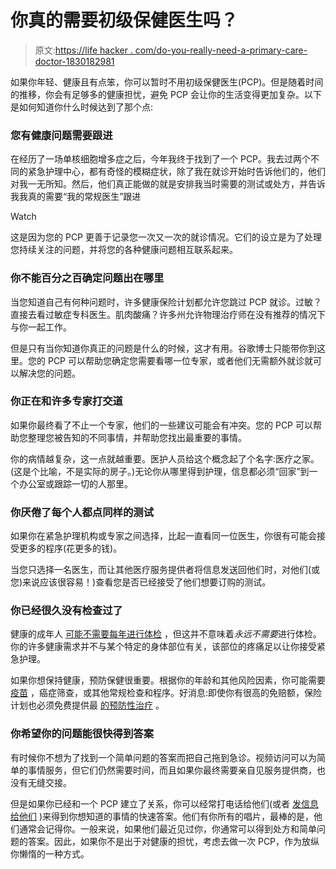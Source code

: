 # 你真的需要初级保健医生吗？

> 原文:[https://life hacker . com/do-you-really-need-a-primary-care-doctor-1830182981](https://lifehacker.com/do-you-really-need-a-primary-care-doctor-1830182981)

如果你年轻、健康且有点笨，你可以暂时不用初级保健医生(PCP)。但是随着时间的推移，你会有足够多的健康担忧，避免 PCP 会让你的生活变得更加复杂。以下是如何知道你什么时候达到了那个点:

### 您有健康问题需要跟进

在经历了一场单核细胞增多症之后，今年我终于找到了一个 PCP。我去过两个不同的紧急护理中心，都有奇怪的模糊症状，除了我在就诊开始时告诉他们的，他们对我一无所知。然后，他们真正能做的就是安排我当时需要的测试或处方，并告诉我我真的需要“我的常规医生”跟进

Watch

这是因为您的 PCP 更善于记录您一次又一次的就诊情况。它们的设立是为了处理您持续关注的问题，并将您的各种健康问题相互联系起来。

### **你不能百分之百确定问题出在哪里**

当您知道自己有何种问题时，许多健康保险计划都允许您跳过 PCP 就诊。过敏？直接去看过敏症专科医生。肌肉酸痛？许多州允许物理治疗师在没有推荐的情况下与你一起工作。

但是只有当你知道你真正的问题是什么的时候，这才有用。谷歌博士只能带你到这里。您的 PCP 可以帮助您确定您需要看哪一位专家，或者他们无需额外就诊就可以解决您的问题。

### **你正在和许多专家打交道**

如果你最终看了不止一个专家，他们的一些建议可能会有冲突。您的 PCP 可以帮助您整理您被告知的不同事情，并帮助您找出最重要的事情。

你的病情越复杂，这一点就越重要。医护人员给这个概念起了个名字:医疗之家。(这是个比喻，不是实际的房子。)无论你从哪里得到护理，信息都必须“回家”到一个办公室或跟踪一切的人那里。

### 你厌倦了每个人都点同样的测试

如果你在紧急护理机构或专家之间选择，比起一直看同一位医生，你很有可能会接受更多的程序(花更多的钱)。

当您只选择一名医生，而让其他医疗服务提供者将信息发送回他们时，对他们(或您)来说应该很容易！)查看您是否已经接受了他们想要订购的测试。

### 你已经很久没有检查过了

健康的成年人 [可能不需要每年进行体检](https://lifehacker.com/do-i-need-regular-checkups-when-im-already-healthy-1751460649#_ga=2.14128116.279257778.1540835468-1456718367.1520458611) ，但这并不意味着*永远不需要*进行体检。你的许多健康需求并不与某个特定的身体部位有关，该部位的疼痛足以让你接受紧急护理。

如果你想保持健康，预防保健很重要。根据你的年龄和其他风险因素，你可能需要 [疫苗](https://lifehacker.com/the-cdc-s-vaccine-quiz-tells-you-which-vaccines-to-get-1763894208) ，癌症筛查，或其他常规检查和程序。好消息:即使你有很高的免赔额，保险计划也必须免费提供最 [的预防性治疗](https://vitals.lifehacker.com/all-the-free-health-care-you-can-get-without-using-your-1776252651) 。

### 你希望你的问题能很快得到答案

有时候你不想为了找到一个简单问题的答案而把自己拖到急诊。视频访问可以为简单的事情服务，但它们仍然需要时间，而且如果你最终需要亲自见服务提供商，也没有无缝交接。

但是如果你已经和一个 PCP 建立了关系，你可以经常打电话给他们(或者 [发信息给他们](https://lifehacker.com/i-finally-found-a-doctor-who-uses-modern-technology-1773175445) )来得到你想知道的事情的快速答案。他们有你所有的唱片，最棒的是，他们通常会记得你。一般来说，如果他们最近见过你，你通常可以得到处方和简单问题的答案。因此，如果你不是出于对健康的担忧，考虑去做一次 PCP，作为放纵你懒惰的一种方式。